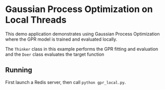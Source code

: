 # Gaussian Process Optimization on Local Threads

This demo application demonstrates using Gaussian Process Optimization where the
GPR model is trained and evaluated locally.

The ``Thinker`` class in this example performs the GPR fitting and evaluation
and the ``Doer`` class evaluates the target function

## Running 

First launch a Redis server, then call `python gpr_local.py`.
 